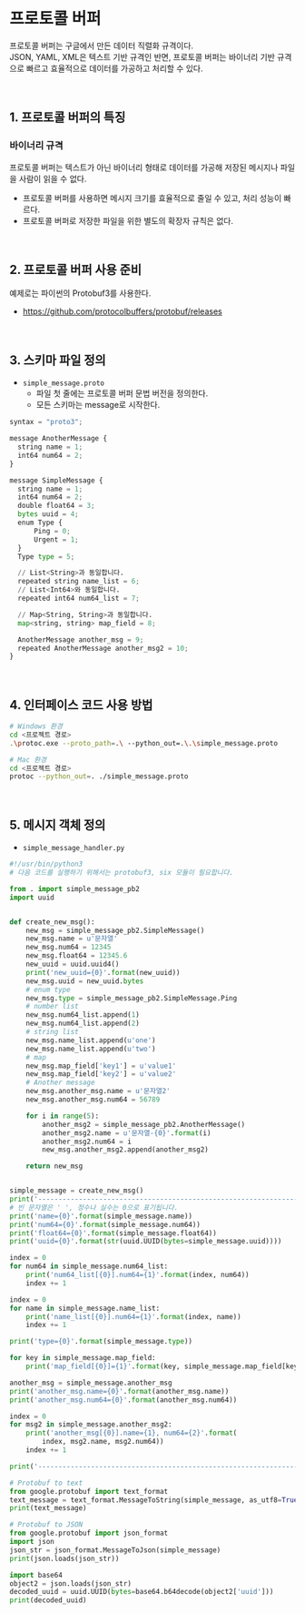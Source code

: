 # 프로토콜 버퍼

프로토콜 버퍼는 구글에서 만든 데이터 직렬화 규격이다.  
JSON, YAML, XML은 텍스트 기반 규격인 반면, 프로토콜 버퍼는 바이너리 기반 규격으로 빠르고 효율적으로 데이터를 가공하고 처리할 수 있다.  

<br/>

## 1. 프로토콜 버퍼의 특징

### 바이너리 규격

프로토콜 버퍼는 텍스트가 아닌 바이너리 형태로 데이터를 가공해 저장된 메시지나 파일을 사람이 읽을 수 없다.  
 - 프로토콜 버퍼를 사용하면 메시지 크기를 효율적으로 줄일 수 있고, 처리 성능이 빠르다.
 - 프로토콜 버퍼로 저장한 파일을 위한 별도의 확장자 규칙은 없다.

<br/>

## 2. 프로토콜 버퍼 사용 준비

예제로는 파이썬의 Protobuf3를 사용한다.  

 - https://github.com/protocolbuffers/protobuf/releases

<br/>

## 3. 스키마 파일 정의

 - `simple_message.proto`
    - 파일 첫 줄에는 프로토콜 버퍼 문법 버전을 정의한다.
    - 모든 스키마는 message로 시작한다.
```python
syntax = "proto3";

message AnotherMessage {
  string name = 1;
  int64 num64 = 2;
}

message SimpleMessage {
  string name = 1;
  int64 num64 = 2;
  double float64 = 3;
  bytes uuid = 4;
  enum Type {
      Ping = 0;
      Urgent = 1;
  }
  Type type = 5;

  // List<String>과 동일합니다.
  repeated string name_list = 6;
  // List<Int64>와 동일합니다.
  repeated int64 num64_list = 7;

  // Map<String, String>과 동일합니다.
  map<string, string> map_field = 8;

  AnotherMessage another_msg = 9;
  repeated AnotherMessage another_msg2 = 10;
}
```
<br/>

## 4. 인터페이스 코드 사용 방법

```bash
# Windows 환경
cd <프로젝트 경로>
.\protoc.exe --proto_path=.\ --python_out=.\.\simple_message.proto

# Mac 환경
cd <프로젝트 경로>
protoc --python_out=. ./simple_message.proto
```
<br/>

## 5. 메시지 객체 정의

 - `simple_message_handler.py`
```python
#!/usr/bin/python3
# 다음 코드를 실행하기 위해서는 protobuf3, six 모듈이 필요합니다.

from . import simple_message_pb2
import uuid


def create_new_msg():
    new_msg = simple_message_pb2.SimpleMessage()
    new_msg.name = u'문자열'
    new_msg.num64 = 12345
    new_msg.float64 = 12345.6
    new_uuid = uuid.uuid4()
    print('new_uuid={0}'.format(new_uuid))
    new_msg.uuid = new_uuid.bytes
    # enum type
    new_msg.type = simple_message_pb2.SimpleMessage.Ping
    # number list
    new_msg.num64_list.append(1)
    new_msg.num64_list.append(2)
    # string list
    new_msg.name_list.append(u'one')
    new_msg.name_list.append(u'two')
    # map
    new_msg.map_field['key1'] = u'value1'
    new_msg.map_field['key2'] = u'value2'
    # Another message
    new_msg.another_msg.name = u'문자열2'
    new_msg.another_msg.num64 = 56789

    for i in range(5):
        another_msg2 = simple_message_pb2.AnotherMessage()
        another_msg2.name = u'문자열-{0}'.format(i)
        another_msg2.num64 = i
        new_msg.another_msg2.append(another_msg2)

    return new_msg


simple_message = create_new_msg()
print('------------------------------------------------------------------')
# 빈 문자열은 ' ', 정수나 실수는 0으로 표기됩니다.
print('name={0}'.format(simple_message.name))
print('num64={0}'.format(simple_message.num64))
print('float64={0}'.format(simple_message.float64))
print('uuid={0}'.format(str(uuid.UUID(bytes=simple_message.uuid))))

index = 0
for num64 in simple_message.num64_list:
    print('num64_list[{0}].num64={1}'.format(index, num64))
    index += 1

index = 0
for name in simple_message.name_list:
    print('name_list[{0}].num64={1}'.format(index, name))
    index += 1

print('type={0}'.format(simple_message.type))

for key in simple_message.map_field:
    print('map_field[{0}]={1}'.format(key, simple_message.map_field[key]))

another_msg = simple_message.another_msg
print('another_msg.name={0}'.format(another_msg.name))
print('another_msg.num64={0}'.format(another_msg.num64))

index = 0
for msg2 in simple_message.another_msg2:
    print('another_msg[{0}].name={1}, num64={2}'.format(
        index, msg2.name, msg2.num64))
    index += 1

print('------------------------------------------------------------------')

# Protobuf to text
from google.protobuf import text_format
text_message = text_format.MessageToString(simple_message, as_utf8=True)
print(text_message)

# Protobuf to JSON
from google.protobuf import json_format
import json
json_str = json_format.MessageToJson(simple_message)
print(json.loads(json_str))

import base64
object2 = json.loads(json_str)
decoded_uuid = uuid.UUID(bytes=base64.b64decode(object2['uuid']))
print(decoded_uuid)
```

